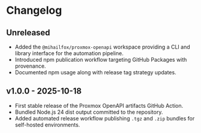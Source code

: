 # Changelog

## Unreleased

- Added the `@mihailfox/proxmox-openapi` workspace providing a CLI and library interface for the automation pipeline.
- Introduced npm publication workflow targeting GitHub Packages with provenance.
- Documented npm usage along with release tag strategy updates.

## v1.0.0 - 2025-10-18

- First stable release of the Proxmox OpenAPI artifacts GitHub Action.
- Bundled Node.js 24 dist output committed to the repository.
- Added automated release workflow publishing `.tgz` and `.zip` bundles for self-hosted environments.
